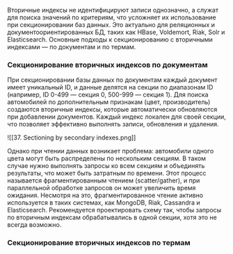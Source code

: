 Вторичные индексы не идентифицируют записи однозначно, а служат для поиска значений по критериям, что усложняет их использование при секционировании баз данных. Это актуально для реляционных и документоориентированных БД, таких как HBase, Voldemort, Riak, Solr и Elasticsearch. Основные подходы к секционированию с вторичными индексами — по документам и по термам.

### Секционирование вторичных индексов по документам

При секционировании базы данных по документам каждый документ имеет уникальный ID, и данные делятся на секции по диапазонам ID (например, ID 0-499 — секция 0, 500-999 — секция 1). Для поиска автомобилей по дополнительным признакам (цвет, производитель) создаются вторичные индексы, которые автоматически обновляются при добавлении документов. Каждый индекс локален для своей секции, что позволяет эффективно выполнять записи, обновления и удаления.

![[37. Sectioning by secondary indexes.png]]

Однако при чтении данных возникает проблема: автомобили одного цвета могут быть распределены по нескольким секциям. В таком случае нужно выполнять запросы ко всем секциям и объединять результаты, что может быть затратным по времени. Этот процесс называется фрагментированным чтением (scatter/gather), и при параллельной обработке запросов он может увеличить время ожидания. Несмотря на это, фрагментированное чтение активно используется в таких системах, как MongoDB, Riak, Cassandra и Elasticsearch. Рекомендуется проектировать схему так, чтобы запросы по вторичным индексам обрабатывались в одной секции, хотя это не всегда возможно.

### Секционирование вторичных индексов по термам

